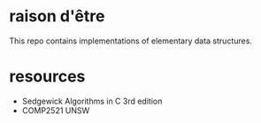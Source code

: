 # raison d'être

This repo contains implementations of elementary data structures.

# resources
- Sedgewick Algorithms in C 3rd edition
- COMP2521 UNSW
